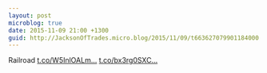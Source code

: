 ```yaml
---
layout: post
microblog: true
date: 2015-11-09 21:00 +1300
guid: http://JacksonOfTrades.micro.blog/2015/11/09/t663627079901184000.html
---
```

Railroad [t.co/W5InlOALm...](https://t.co/W5InlOALmN) [t.co/bx3rg0SXC...](https://t.co/bx3rg0SXCs)
